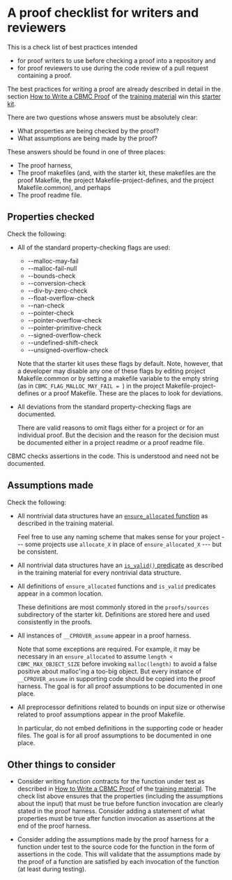 # A proof checklist for writers and reviewers

This is a check list of best practices intended

* for proof writers to use before checking a proof into a repository and
* for proof reviewers to use during the code review of a pull
  request containing a proof.

The best practices for writing a proof are already described in detail
in the section [How to Write a CBMC Proof](PROOF-WRITING.md)
of the [training material](README.md)
win this [starter kit](../README.md).

There are two questions whose answers must be absolutely clear:

* What properties are being checked by the proof?
* What assumptions are being made by the proof?

These answers should be found in one of three places:

* The proof harness,
* The proof makefiles (and, with the starter kit, these makefiles are
  the proof Makefile, the project Makefile-project-defines,
  and the project Makefile.common), and perhaps
* The proof readme file.

## Properties checked

Check the following:

* All of the standard property-checking flags are used:

	* --malloc-may-fail
	* --malloc-fail-null
	* --bounds-check
	* --conversion-check
	* --div-by-zero-check
	* --float-overflow-check
	* --nan-check
	* --pointer-check
	* --pointer-overflow-check
	* --pointer-primitive-check
	* --signed-overflow-check
	* --undefined-shift-check
	* --unsigned-overflow-check

  Note that the starter kit uses these flags by default.
  Note, however, that a developer may disable any one of these flags
  by editing project Makefile.common or
  by setting a makefile variable to the empty string
  (as in `CBMC_FLAG_MALLOC_MAY_FAIL = `)
  in the project Makefile-project-defines or a proof Makefile.
  These are the places to look for deviations.

* All deviations from the standard property-checking flags are documented.

  There are valid reasons to omit flags either for a project or for an
  individual proof. But the decision and the reason for the decision
  must be documented either in a project readme or a proof readme file.

CBMC checks assertions in the code.  This is understood and need not be
documented.

## Assumptions made

Check the following:

* All nontrivial data structures have an
  [`ensure_allocated` function](PROOF-WRITING.md#the-ensure_allocated-function)
  as described in the training material.

  Feel free to use any naming scheme that makes sense for your project --- some
  projects use `allocate_X` in place of `ensure_allocated_X` --- but be
  consistent.

* All nontrivial data structures have an
  [`is_valid()` predicate](PROOF-WRITING.md##the-is_valid-function)
  as described in the training material for every nontrivial data structure.

* All definitions of `ensure_allocated` functions and `is_valid` predicates
  appear in a common location.

  These definitions are most commonly stored in the `proofs/sources`
  subdirectory of the starter kit. Definitions are stored here and used
  consistently in the proofs.

* All instances of `__CPROVER_assume` appear in a proof harness.

  Note that some exceptions are required.  For example, it may be necessary
  in an `ensure_allocated` to assume `length < CBMC_MAX_OBJECT_SIZE` before
  invoking `malloc(length)` to avoid a false positive about malloc'ing a
  too-big object. But every instance of `__CPROVER_assume` in supporting code
  should be copied into the proof harness.  The goal is for all proof
  assumptions to be documented in one place.

* All preprocessor definitions related to bounds on input size or
  otherwise related to proof assumptions appear in the proof Makefile.

  In particular, do not embed definitions in the supporting code or header
  files. The goal is for all proof assumptions to be documented in one place.

## Other things to consider

* Consider writing function contracts for the function under test as
  described in [How to Write a CBMC Proof](PROOF-WRITING.md)
  of the [training material](README.md).
  The check list above ensures that the properties (including the
  assumptions about the input) that must be true before function
  invocation are clearly stated in the proof harness. Consider adding
  a statement of what properties must be true after function invocation
  as assertions at the end of the proof harness.

* Consider adding the assumptions made by the proof harness for a
  function under test to the source code for the function in the form
  of assertions in the code. This will validate that the assumptions made
  by the proof of a function are satisfied by each invocation of the function
  (at least during testing).
